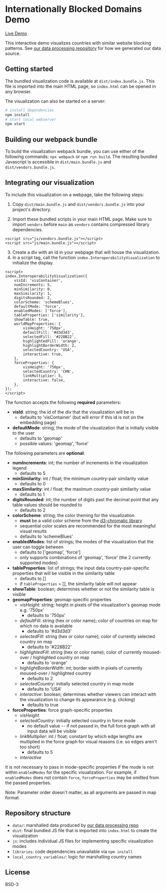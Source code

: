 # Internationally Blocked Domains Demo

[Live Demo](https://lilybhattacharjee5.github.io/interoperability-demo/)

This interactive demo visualizes countries with similar website blocking
patterns. See [our data processing
repository](https://github.com/daylight-lab/uclab-data-processing) for how we
generated our data source.

## Getting started

The bundled visualization code is available at `dist/index.bundle.js`. This file is imported into the 
main HTML page, so `index.html` can be opened in any browser.

The visualization can also be started on a server:

```sh
# install dependencies
npm install
# start local webserver
npm start
```

## Building our webpack bundle
To build the visualization webpack bundle, you can use either of the following commands: 
`npx webpack` or `npm run build`. The resulting bundled Javascript is accessible in `dist/main.bundle.js` and `dist/vendors.bundle.js`.

## Integrating our visualization

To include this visualization on a webpage, take the following steps:
1. Copy `dist/main.bundle.js` and `dist/vendors.bundle.js` into your project's directory.

2. Import these bundled scripts in your main HTML page. Make sure to import `vendors` before `main` as `vendors` contains compressed library dependencies.
```
<script src="js/vendors.bundle.js"></script>
<script src="js/main.bundle.js"></script>
```

3. Create a div with an id in your webpage that will house the visualization.
4. In a script tag, call the function `index.InteroperabilityVisualization` to initialize the display.
```
<script>
index.InteroperabilityVisualization({
    visId: 'visContainer',
    numIncrements: 5,
    minSimilarity: 0,
    maxSimilarity: 1,
    digitsRounded: 2,
    colorScheme: 'schemeBlues',
    defaultMode: 'force',
    enabledModes: ['force'],
    tableProperties: ['similarity'],
    showTable: true,
    worldMapProperties: {
        visHeight: '750px',
        defaultFill: '#d3d3d3',
        selectedFill: '#228B22',
        highlightedFill: 'orange',
        highlightBorderWidth: 2,
        selectedCountry: 'USA',
        interactive: true,
    },
    forceProperties: {
        visHeight: '750px',
        selectedCountry: 'CHN',
        linkMultiplier: 5,
        interactive: false,
    },
});
</script>
```

The function accepts the following **required** parameters:
- **visId**: string; the id of the div that the visualization will be in
	- defaults to 'visContainer' (but will error if this id is not on the embedding page)
- **defaultMode**: string; the mode of the visualization that is initially visible to the user
	- defaults to 'geomap'
	- possible values: 'geomap', 'force'

The following parameters are **optional**:
- **numIncrements**: int; the number of increments in the visualization legend
	- defaults to 5
- **minSimilarity**: int / float; the minimum country-pair similarity value
	- defaults to 0
- **maxSimilarity**: int / float; the maximum country-pair similarity value
	- defaults to 1
- **digitsRounded**: int; the number of digits past the decimal point that any table values should be rounded to
	- defaults to 2
- **colorScheme**: string; the color theming for the visualization
	- **must** be a valid color scheme from the [d3-chromatic library](https://github.com/d3/d3-scale-chromatic)
	- sequential color scales are recommended for the most meaningful visual results
	- defaults to 'schemeBlues'
- **enabledModes**: list of strings; the modes of the visualization that the user can toggle between
	- defaults to ['geomap', 'force']
	- only supports combinations of 'geomap', 'force' (the 2 currently supported modes)
- **tableProperties**: list of strings; the input data country-pair-specific properties that will be visible in the similarity table
	- defaults to []
	- if `tableProperties` = [], the similarity table will not appear
- **showTable**: boolean; determines whether or not the similarity table is visible
- **geomapProperties**: geomap-specific properties
	- *visHeight*: string; height in pixels of the visualization's geomap mode e.g. '750px'
		- defaults to '750px'
	- *defaultFill*: string (hex or color name); color of countries on map for which no data is available
		- defaults to '#d3d3d3'
	- *selectedFill*: string (hex or color name); color of currently selected country on map
		- defaults to '#228B22'
	- *highlightedFill*: string (hex or color name); color of currently moused-over / highlighted country on map
		- defaults to 'orange'
	- *highlightBorderWidth*: int; border width in pixels of currently moused-over / highlighted country
		- defaults to 2
	- *selectedCountry*: initially selected country in map mode
		- defaults to 'USA'
	- *interactive*: boolean; determines whether viewers can interact with the visualization to change its appearance (e.g. clicking)
		- defaults to true
- **forceProperties**: force graph-specific properties
	- *visHeight*
	- *selectedCountry*: initially selected country in force mode
		- no default value -- if not passed in, the full force graph with all input data will be visible
	- *linkMultiplier*: int / float; constant by which edge lengths are multiplied in the force graph for visual reasons (i.e. so edges aren't too short)
		- defaults to 5
	- *interactive*

It is not necessary to pass in mode-specific properties if the mode is not within `enabledModes` for the specific visualization. For example, if `enabledModes` does not contain `force`, `forceProperties` may be omitted from the passed properties.

Note: Parameter order doesn't matter, as all arguments are passed in map format.

## Repository structure

- `data/`: marshalled data produced by [our data processing
  repo](https://github.com/daylight-lab/uclab-data-processing)
- `dist`: final bundled JS file that is imported into `index.html` to create the visualization
- `js`: includes individual JS files for implementing specific visualization modes
- `libraries`: code dependencies unavailable via `npm install`
- `local_country_variables/`: logic for marshalling country names

## License
BSD-3
